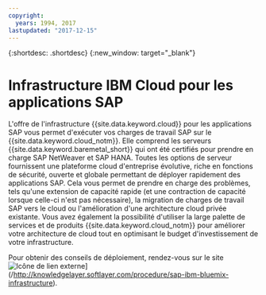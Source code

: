 ```yaml
---
copyright:
  years: 1994, 2017
lastupdated: "2017-12-15"
---
```


{:shortdesc: .shortdesc}
{:new_window: target="_blank"}

# Infrastructure IBM Cloud pour les applications SAP

L'offre de l'infrastructure {{site.data.keyword.cloud}} pour les applications SAP vous permet d'exécuter vos charges de travail SAP sur le {{site.data.keyword.cloud_notm}}. Elle comprend les serveurs {{site.data.keyword.baremetal_short}} qui ont été certifiés pour prendre en charge SAP NetWeaver et SAP HANA. Toutes les options de serveur fournissent une plateforme cloud d'entreprise évolutive, riche en fonctions de sécurité, ouverte et globale permettant de déployer rapidement des applications SAP. Cela vous permet de prendre en charge des problèmes, tels qu'une extension de capacité rapide (et une contraction de capacité lorsque celle-ci n'est pas nécessaire), la migration de charges de travail SAP vers le cloud ou l'amélioration d'une architecture cloud privée existante. Vous avez également la possibilité d'utiliser la large palette de services et de produits {{site.data.keyword.cloud_notm}} pour améliorer votre architecture de cloud tout en optimisant le budget d'investissement de votre infrastructure. 

Pour obtenir des conseils de déploiement, rendez-vous sur le site ![Icône de lien externe](../../icons/launch-glyph.svg "Icône de lien externe")](/http://knowledgelayer.softlayer.com/procedure/sap-ibm-bluemix-infrastructure).

